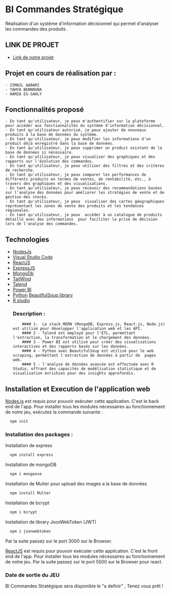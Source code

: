 
# BI Commandes Stratégique

Réalisation d'un système d'information décisionnel qui permet d'analyser les commandes des produits .

## LINK DE PROJET

 - [Link de notre projet](https://github.com/users/Ismail-AABARI/projects/3)


## Projet en cours de réalisation par :
    - ISMAIL AABARI
    - YAHYA BENNOUNA
    - HAMZA ES-SAHLY
## Fonctionnalités proposé
    - En tant qu'utilisateur, je peux m'authentifier sur la plateforme pour accéder aux fonctionnalités du système d'information décisionnel.
    - En tant qu'utilisateur autorisé, je peux ajouter de nouveaux produits à la base de données du système.
    - En tant qu'utilisateur, je peux modifier les informations d'un produit déjà enregistré dans la base de données.
    - En tant qu'utilisateur, je peux supprimer un produit existant de la base de données si nécessaire.
    - En tant qu'utilisateur, je peux visualiser des graphiques et des rapports sur l'évolution des commandes.
    - En tant qu'utilisateur, je peux utiliser des filtres et des critères de recherche.
    - En tant qu'utilisateur, je peux comparer les performances de différents produits en termes de ventes, de rentabilité, etc., à travers des graphiques et des visualisations.
    - En tant qu'utilisateur, je peux recevoir des recommandations basées sur l'analyse des données pour améliorer les stratégies de vente et de gestion des stocks.
    - En tant qu'utilisateur, je peux  visualiser des cartes géographiques représentant les zones de vente des produits et les tendances régionales.
    - En tant qu'utilisateur, je peux  accéder à un catalogue de produits détaillé avec des informations  pour faciliter la prise de décision lors de l'analyse des commandes.
    
## Technologies

- [NodesJs](https://nodejs.org/en)
- [Visual Studio Code](https://code.visualstudio.com/)
- [ReactJS](https://react.dev/)
- [ExpressJS](https://expressjs.com/fr/)
- [MongoDb](https://www.mongodb.com/fr-fr)
- [TailWind](https://tailwindcss.com/)
- [Talend](https://www.talend.com/fr/)
- [Power BI](https://www.microsoft.com/fr-fr/power-platform/products/power-bi)
-  [Python](https://www.python.org/) [BeautifulSoup library](https://www.crummy.com/software/BeautifulSoup/bs4/doc/)
-  [R studio](https://posit.co/download/rstudio-desktop/)
   ### Description :
           #### 1-  Le stack MERN (MongoDB, Express.js, React.js, Node.js) est utilisé pour développer l'application web et les API.
           #### 2 - Talend est employé pour l'ETL, permettant l'extraction, la transformation et le chargement des données.
           #### 3 - Power BI est utilisé pour créer des visualisations interactives et des rapports basés sur les données.
           #### 4 - Python avec BeautifulSoup est utilisé pour le web scraping, permettant l'extraction de données à partir de  pages web.
           #### 5 - l'analyse de données avancée est effectuée avec R Studio, offrant des capacités de modélisation statistique et de visualisation enrichies pour des insights approfondis.


## Installation et Execution de l'application web

[Nodes.js](https://nodejs.org/en) est requis pour pouvoir exécuter cette application. C'est le back end de l'app. Pour installer tous les modules nécessaires au fonctionnement de notre jeu, exécutez la commande suivante :

```bash
  npm init 
```

### Installation des packages :

  Installation de express
```bash
  npm install express 
```
  Installation de mongoDB
```bash
  npm i mongoose
```
  Installation de Multer pour upload des      images a la base de données
```bash
  npm install Multer
```
  Installation de bcrypt
```bash
  npm i bcrypt
```
  Installation de library JsonWebToken (JWT)
```bash
  npm i jsonwebtoken
```
Par la suite passez sur le port 3000 sur le Browser.


[ReactJS](https://react.dev/) est requis pour pouvoir exécuter cette application. C'est le front end de l'app. Pour installer tous les modules nécessaires au fonctionnement de notre jeu.
Par la suite passez sur le port 5500 sur le Browser pour react.
### Date de sortie du JEU
BI Commandes Stratégique sera disponible le "a definir" , Tenez vous prêt !
